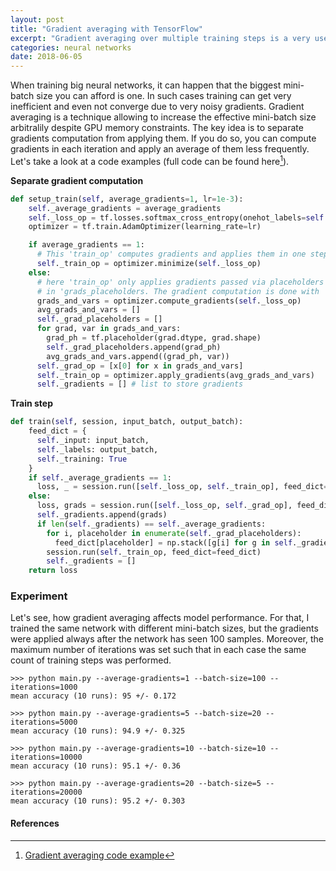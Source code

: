 ```yaml
---
layout: post
title: "Gradient averaging with TensorFlow"
excerpt: "Gradient averaging over multiple training steps is a very useful technique, which can help you overcome the limitations of your GPU."
categories: neural networks
date: 2018-06-05
---
```


When training big neural networks, it can happen that the biggest mini-batch size you can afford is one.
In such cases training can get very inefficient and even not converge due to very noisy gradients.
Gradient averaging is a technique allowing to increase the effective mini-batch size arbitralily despite GPU memory constraints.
The key idea is to separate gradients computation from applying them.
If you do so, you can compute gradients in each iteration and apply an average of them less frequently.
Let's take a look at a code examples (full code can be found here[^1]).

**Separate gradient computation**

```python
def setup_train(self, average_gradients=1, lr=1e-3):
    self._average_gradients = average_gradients
    self._loss_op = tf.losses.softmax_cross_entropy(onehot_labels=self._labels, logits=self._inference_op)
    optimizer = tf.train.AdamOptimizer(learning_rate=lr)

    if average_gradients == 1:
      # This 'train_op' computes gradients and applies them in one step.
      self._train_op = optimizer.minimize(self._loss_op)
    else:
      # here 'train_op' only applies gradients passed via placeholders stored
      # in 'grads_placeholders. The gradient computation is done with 'grad_op'.
      grads_and_vars = optimizer.compute_gradients(self._loss_op)
      avg_grads_and_vars = []
      self._grad_placeholders = []
      for grad, var in grads_and_vars:
        grad_ph = tf.placeholder(grad.dtype, grad.shape)
        self._grad_placeholders.append(grad_ph)
        avg_grads_and_vars.append((grad_ph, var))
      self._grad_op = [x[0] for x in grads_and_vars]
      self._train_op = optimizer.apply_gradients(avg_grads_and_vars)
      self._gradients = [] # list to store gradients
```

**Train step**
```python
def train(self, session, input_batch, output_batch):
    feed_dict = {
      self._input: input_batch,
      self._labels: output_batch,
      self._training: True
    }
    if self._average_gradients == 1:
      loss, _ = session.run([self._loss_op, self._train_op], feed_dict=feed_dict)
    else:
      loss, grads = session.run([self._loss_op, self._grad_op], feed_dict=feed_dict)
      self._gradients.append(grads)
      if len(self._gradients) == self._average_gradients:
        for i, placeholder in enumerate(self._grad_placeholders):
          feed_dict[placeholder] = np.stack([g[i] for g in self._gradients], axis=0).mean(axis=0)
        session.run(self._train_op, feed_dict=feed_dict)
        self._gradients = []
    return loss
```

### Experiment

Let's see, how gradient averaging affects model performance.
For that, I trained the same network with different mini-batch sizes, but the gradients were applied always after the network has seen 100 samples.
Moreover, the maximum number of iterations was set such that in each case the same count of training steps was performed.

```
>>> python main.py --average-gradients=1 --batch-size=100 --iterations=1000
mean accuracy (10 runs): 95 +/- 0.172

>>> python main.py --average-gradients=5 --batch-size=20 --iterations=5000
mean accuracy (10 runs): 94.9 +/- 0.325

>>> python main.py --average-gradients=10 --batch-size=10 --iterations=10000
mean accuracy (10 runs): 95.1 +/- 0.36

>>> python main.py --average-gradients=20 --batch-size=5 --iterations=20000
mean accuracy (10 runs): 95.2 +/- 0.303
```

#### References
[^1]: [Gradient averaging code example](https://github.com/gchlebus/gchlebus.github.io/tree/master/code/gradient-averaging)